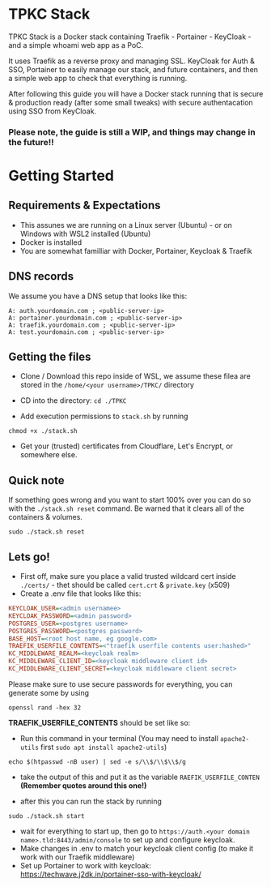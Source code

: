 # TPKC Stack
TPKC Stack is a Docker stack containing Traefik - Portainer - KeyCloak - and a simple whoami web app as a PoC. 

It uses Traefik as a reverse proxy and managing SSL. KeyCloak for Auth & SSO, Portainer to easily manage our stack, and future containers, and then a simple web app to check that everything is running.

After following this guide you will have a Docker stack running that is secure & production ready (after some small tweaks) with secure authentacation using SSO from KeyCloak.

### Please note, the guide is still a WIP, and things may change in the future!!


# Getting Started

## Requirements & Expectations
* This assunes we are running on a Linux server (Ubuntu) - or on Windows with WSL2 installed (Ubuntu)
* Docker is installed
* You are somewhat familliar with Docker, Portainer, Keycloak & Traefik

## DNS records
We assume you have a DNS setup that looks like this:

```dns
A: auth.yourdomain.com ; <public-server-ip>
A: portainer.yourdomain.com ; <public-server-ip>
A: traefik.yourdomain.com ; <public-server-ip>
A: test.yourdomain.com ; <public-server-ip>
```
## Getting the files
* Clone / Download this repo inside of WSL, we assume these filea are stored in the `/home/<your username>/TPKC/` directory

* CD into the directory: `cd ./TPKC`

* Add execution permissions to `stack.sh` by running 
```shell
chmod +x ./stack.sh
```

* Get your (trusted) certificates from Cloudflare, Let's Encrypt, or somewhere else.

## Quick note
If something goes wrong and you want to start 100% over you can do so with the `./stack.sh reset` command. Be warned that it clears all of the containers & volumes.

```shell
sudo ./stack.sh reset
```

## Lets go!
* First off, make sure you place a valid trusted wildcard cert inside `./certs/` - thet should be called `cert.crt` & `private.key` (x509)
* Create a .env file that looks like this:
```ini
KEYCLOAK_USER=<admin usernamee>
KEYCLOAK_PASSWORD=<admin password>
POSTGRES_USER=<postgres username>
POSTGRES_PASSWORD=<postgres password>
BASE_HOST=<root host name, eg google.com>
TRAEFIK_USERFILE_CONTENTS=<"traefik userfile contents user:hashed>"
KC_MIDDLEWARE_REALM=<keycloak realm>
KC_MIDDLEWARE_CLIENT_ID=<keycloak middleware client id>
KC_MIDDLEWARE_CLIENT_SECRET=<keycloak middleware client secret>
```
Please make sure to use secure passwords for everything, you can generate some by using 
```shell
openssl rand -hex 32
```
**TRAEFIK_USERFILE_CONTENTS** should be set like so:
* Run this command in your terminal (You may need to install `apache2-utils` first `sudo apt install apache2-utils`)
```shell
echo $(htpasswd -nB user) | sed -e s/\\$/\\$\\$/g
```
* take the output of this and put it as the variable `RAEFIK_USERFILE_CONTEN` **(Remember quotes around this one!)**

* after this you can run the stack by running
```shell
sudo ./stack.sh start
```

* wait for everything to start up, then go to `https://auth.<your domain name>.tld:8443/admin/console` to set up and configure keycloak.
* Make changes in .env to match your keycloak client config (to make it work with our Traefik middleware)
* Set up Portainer to work with keycloak: https://techwave.j2dk.in/portainer-sso-with-keycloak/